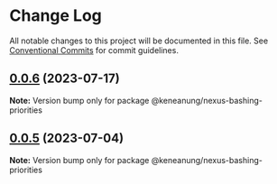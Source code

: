 # Change Log

All notable changes to this project will be documented in this file.
See [Conventional Commits](https://conventionalcommits.org) for commit guidelines.

## [0.0.6](https://github.com/keneanung/nexus-scripts/compare/@keneanung/nexus-bashing-priorities@0.0.5...@keneanung/nexus-bashing-priorities@0.0.6) (2023-07-17)

**Note:** Version bump only for package @keneanung/nexus-bashing-priorities

## [0.0.5](https://github.com/keneanung/nexus-scripts/compare/@keneanung/nexus-bashing-priorities@0.0.4...@keneanung/nexus-bashing-priorities@0.0.5) (2023-07-04)

**Note:** Version bump only for package @keneanung/nexus-bashing-priorities
